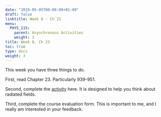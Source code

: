 ```yaml
---
date: "2019-05-05T00:00:00+01:00"
draft: false
linktitle: Week 8 - Ch 23
menu:
  PHYS_115:
    parent: Asynchronous Activities
    weight: 3
title: Week 8, Ch 23
toc: true
type: docs
weight: 3
---
```

This week you have three things to do.

First, read Chapter 23. Particularly 939-951. 

Second, complete the [activity](<https://docs.google.com/document/d/1ZbBCzY4OdOz4Tjsz_GIuSGefKCVSaXa_TctE9dITiqM/edit?usp=sharing>) here. It is designed to help you think about radiated fields.

Third, complete the course evaluation form.  This is important to me, and I really am interested in your feedback. 

